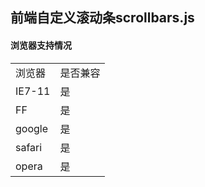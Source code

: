 <h2>前端自定义滚动条scrollbars.js</h2>
<h4>浏览器支持情况</h4>
<table>
    <tr>
        <td>浏览器</td>
        <td>是否兼容</td>
    </tr>
    <tr>
        <td>IE7-11</td>
        <td>是</td>
    </tr>
    <tr>
        <td>FF</td>
        <td>是</td>
    </tr>
    <tr>
        <td>google</td>
        <td>是</td>
    </tr>
    <tr>
        <td>safari</td>
        <td>是</td>
    </tr>
    <tr>
        <td>opera</td>
        <td>是</td>
    </tr>
</table>
